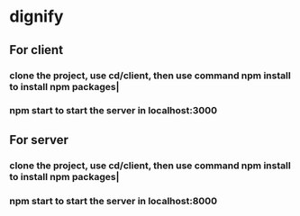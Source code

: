 # dignify

## For client
### clone the project, use cd/client, then use command npm install to install npm packages|
### npm start to start the server in localhost:3000

## For server
### clone the project, use cd/client, then use command npm install to install npm packages|
### npm start to start the server in localhost:8000
